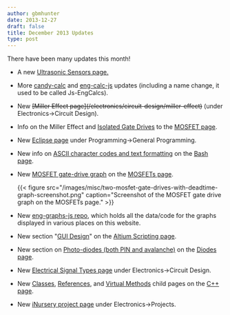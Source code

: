 ```yaml
---
author: gbmhunter
date: 2013-12-27
draft: false
title: December 2013 Updates
type: post
---
```


There have been many updates this month!

* A new [Ultrasonic Sensors page.](/electronics/components/sensors/ultrasonic-sensors/)

* More [candy-calc](https://github.com/gbmhunter/candy-calc) and [eng-calc-js](https://github.com/gbmhunter/eng-calcs-js) updates (including a name change, it used to be called Js-EngCalcs).

* New ~~\[Miller Effect page\](/electronics/circuit-design/miller-effect)~~ (under Electronics->Circuit Design).

* Info on the Miller Effect and [Isolated Gate Drives](/electronics/components/transistors/mosfets/#isolated-gate-drives) to the [MOSFET page](/electronics/components/transistors/mosfets/).

* New [Eclipse page](/programming/general/eclipse) under Programming->General Programming.

* New info on [ASCII character codes and text formatting](/programming/languages/bash/) on the [Bash page](/programming/languages/bash).

* New [MOSFET gate-drive graph](/electronics/components/transistors/mosfets/#dead-time) on the [MOSFETs page](/electronics/components/transistors/mosfets/).  

    {{< figure src="/images/misc/two-mosfet-gate-drives-with-deadtime-graph-screenshot.png" caption="Screenshot of the MOSFET gate drive graph on the MOSFETs page."   >}}
      
* New [eng-graphs-js repo](https://github.com/gbmhunter/eng-graphs-js), which holds all the data/code for the graphs displayed in various places on this website.

* New section "[GUI Design](/electronics/general/altium/altium-scripting-and-using-the-api#gui-design)" on the [Altium Scripting page](/electronics/general/altium/altium-scripting-and-using-the-api).

* New section on [Photo-diodes (both PIN and avalanche)](/electronics/components/diodes#photo-diodes) on the [Diodes page](/electronics/components/diodes).

* New [Electrical Signal Types page](/electronics/circuit-design/electrical-signal-types) under Electronics->Circuit Design.

* New [Classes](/programming/languages/c-plus-plus/classes), [References](/programming/languages/c-plus-plus/references), and [Virtual Methods](/programming/languages/c-plus-plus/virtual-methods) child pages on the [C++ page](/programming/languages/c-plus-plus).

* New [iNursery project page](/electronics/projects/inursery) under Electronics->Projects.
